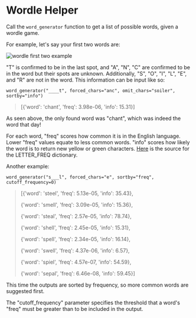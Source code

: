 # Wordle Helper

Call the ```word_generator``` function to get a list of possible words, given a wordle game.

For example, let's say your first two words are:

![wordle first two example](https://user-images.githubusercontent.com/82133480/155925709-d2a86b54-4941-43b3-919a-480b3064a410.PNG)

"T" is confirmed to be in the last spot, and "A", "N", "C" are confirmed to be in the word but their spots are unknown.
Additionally, "S", "O", "I", "L", "E", and "R" are not in the word.
This information can be input like so:

```
word_generator("____t", forced_chars="anc", omit_chars="soiler", sortby="info")
```
> [{'word': 'chant', 'freq': 3.98e-06, 'info': 15.31}]

As seen above, the only found word was "chant", which was indeed the word that day!

For each word, "freq" scores how common it is in the English language. Lower "freq" values equate to less common words.
"info" scores how likely the word is to return new yellow or green characters.
[Here](https://www3.nd.edu/~busiforc/handouts/cryptography/letterfrequencies.html) is the source for the LETTER_FREQ dictionary.

Another example:

```
word_generator("s___l", forced_chars="e", sortby="freq", cutoff_frequency=0)
```
>[{'word': 'steel', 'freq': 5.13e-05, 'info': 35.43},
>
>{'word': 'smell', 'freq': 3.09e-05, 'info': 15.36},
>
>{'word': 'steal', 'freq': 2.57e-05, 'info': 78.74},
>
>{'word': 'shell', 'freq': 2.45e-05, 'info': 15.31},
>
>{'word': 'spell', 'freq': 2.34e-05, 'info': 16.14},
>
>{'word': 'swell', 'freq': 4.37e-06, 'info': 6.57},
>
>{'word': 'spiel', 'freq': 4.57e-07, 'info': 54.59},
>
>{'word': 'sepal', 'freq': 6.46e-08, 'info': 59.45}]

This time the outputs are sorted by frequency, so more common words are suggested first.

The "cutoff_frequency" parameter specifies the threshold that a word's "freq" must be greater than to be included in the output.
